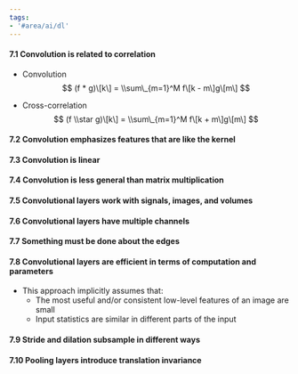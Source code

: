 ```yaml
---
tags:
- '#area/ai/dl'
---
```


#### 7.1 Convolution is related to correlation

- Convolution
  $$
  (f * g)\[k\] = \\sum\_{m=1}^M f\[k - m\]g\[m\]
  $$

- Cross-correlation
  $$
  (f \\star g)\[k\] = \\sum\_{m=1}^M f\[k + m\]g\[m\]
  $$

#### 7.2 Convolution emphasizes features that are like the kernel

#### 7.3 Convolution is linear

#### 7.4 Convolution is less general than matrix multiplication

#### 7.5 Convolutional layers work with signals, images, and volumes

#### 7.6 Convolutional layers have multiple channels

#### 7.7 Something must be done about the edges

#### 7.8 Convolutional layers are efficient in terms of computation and parameters

- This approach implicitly assumes that:
  - The most useful and/or consistent low-level features of an image are small
  - Input statistics are similar in different parts of the input

#### 7.9 Stride and dilation subsample in different ways

#### 7.10 Pooling layers introduce translation invariance
